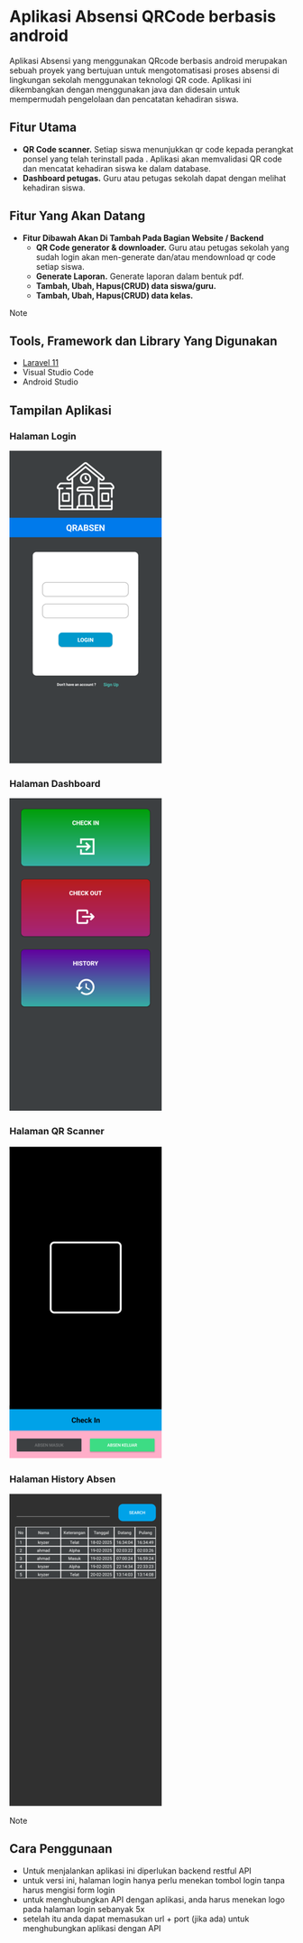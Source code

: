 # Aplikasi Absensi QRCode berbasis android

Aplikasi Absensi yang menggunakan QRcode berbasis android merupakan sebuah proyek yang bertujuan untuk mengotomatisasi proses absensi di lingkungan sekolah menggunakan teknologi QR code. Aplikasi ini dikembangkan dengan menggunakan java dan didesain untuk mempermudah pengelolaan dan pencatatan kehadiran siswa.

## Fitur Utama
- **QR Code scanner.** Setiap siswa menunjukkan qr code kepada perangkat ponsel yang telah terinstall pada . Aplikasi akan memvalidasi QR code dan mencatat kehadiran siswa ke dalam database.
- **Dashboard petugas.** Guru atau petugas sekolah dapat dengan melihat kehadiran siswa.
  

## Fitur Yang Akan Datang
- **Fitur Dibawah Akan Di Tambah Pada Bagian Website / Backend**
  - **QR Code generator & downloader.** Guru atau petugas sekolah yang sudah login akan men-generate dan/atau mendownload qr code setiap siswa.
  - **Generate Laporan.** Generate laporan dalam bentuk pdf.
  - **Tambah, Ubah, Hapus(CRUD) data siswa/guru.**
  - **Tambah, Ubah, Hapus(CRUD) data kelas.**

> [!NOTE]
>
> ## Tools, Framework dan Library Yang Digunakan
>
> - [Laravel 11](https://laravel.com/)
> - Visual Studio Code
> - Android Studio
 
## Tampilan Aplikasi

### Halaman Login

![Halaman Login](./screenshots/halaman_login.png)

### Halaman Dashboard
![Halaman Dashboard](./screenshots/halaman_dashboard.png)

### Halaman QR Scanner

![Halaman QR Scanner](./screenshots/halaman_scanqr.png)

### Halaman History Absen

![Halaman History Absen](./screenshots/halaman_history.png)


> [!NOTE]
> ## Cara Penggunaan
> - Untuk menjalankan aplikasi ini diperlukan backend restful API
> - untuk versi ini, halaman login hanya perlu menekan tombol login tanpa harus mengisi form login
> - untuk menghubungkan API dengan aplikasi, anda harus menekan logo pada halaman login sebanyak 5x
> - setelah itu anda dapat memasukan url + port (jika ada) untuk menghubungkan aplikasi dengan API
